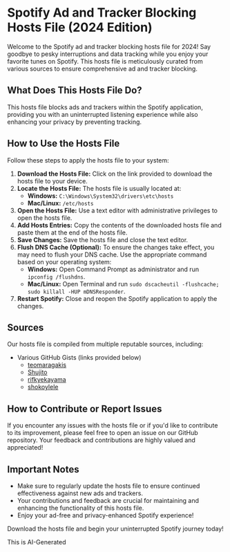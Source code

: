 # Spotify Ad and Tracker Blocking Hosts File (2024 Edition)

Welcome to the Spotify ad and tracker blocking hosts file for 2024! Say goodbye to pesky interruptions and data tracking while you enjoy your favorite tunes on Spotify. This hosts file is meticulously curated from various sources to ensure comprehensive ad and tracker blocking.

## What Does This Hosts File Do?

This hosts file blocks ads and trackers within the Spotify application, providing you with an uninterrupted listening experience while also enhancing your privacy by preventing tracking.

## How to Use the Hosts File

Follow these steps to apply the hosts file to your system:

1. **Download the Hosts File:** Click on the link provided to download the hosts file to your device.
2. **Locate the Hosts File:** The hosts file is usually located at:
   - **Windows:** `C:\Windows\System32\drivers\etc\hosts`
   - **Mac/Linux:** `/etc/hosts`
3. **Open the Hosts File:** Use a text editor with administrative privileges to open the hosts file.
4. **Add Hosts Entries:** Copy the contents of the downloaded hosts file and paste them at the end of the hosts file.
5. **Save Changes:** Save the hosts file and close the text editor.
6. **Flush DNS Cache (Optional):** To ensure the changes take effect, you may need to flush your DNS cache. Use the appropriate command based on your operating system:
   - **Windows:** Open Command Prompt as administrator and run `ipconfig /flushdns`.
   - **Mac/Linux:** Open Terminal and run `sudo dscacheutil -flushcache; sudo killall -HUP mDNSResponder`.
7. **Restart Spotify:** Close and reopen the Spotify application to apply the changes.


## Sources

Our hosts file is compiled from multiple reputable sources, including:

- Various GitHub Gists (links provided below)
  - [teomaragakis](https://gist.github.com/teomaragakis/cb187d880c9a3ca2c8a2)
  - [Shujito](https://gist.github.com/Shujito/b7a8f8f971b22f49b4313d7d3e8e6931)
  - [rifkyekayama](https://gist.github.com/rifkyekayama/f7c43e470f23878b20416e68f73829dc)
  - [shokoylele](https://gist.github.com/shokoylele/8f4160a102480471cb946fbd800bc86a)

## How to Contribute or Report Issues

If you encounter any issues with the hosts file or if you'd like to contribute to its improvement, please feel free to open an issue on our GitHub repository. Your feedback and contributions are highly valued and appreciated!

## Important Notes

- Make sure to regularly update the hosts file to ensure continued effectiveness against new ads and trackers.
- Your contributions and feedback are crucial for maintaining and enhancing the functionality of this hosts file.
- Enjoy your ad-free and privacy-enhanced Spotify experience!

Download the hosts file and begin your uninterrupted Spotify journey today!




This is AI-Generated
